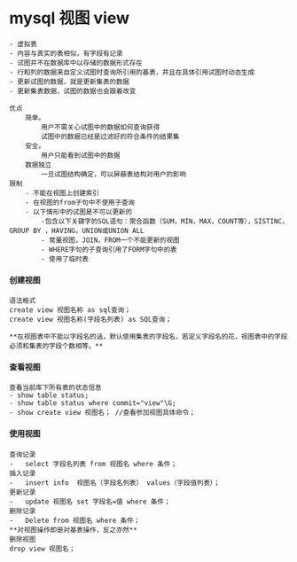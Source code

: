 # mysql 视图 view
	- 虚拟表
	- 内容与真实的表相似，有字段有记录
	- 试图并不在数据库中以存储的数据形式存在
	- 行和列的数据来自定义试图时查询所引用的基表，并且在具体引用试图时动态生成
	- 更新试图的数据，就是更新集表的数据
	- 更新集表数据，试图的数据也会跟着改变
	
    优点
    	简单。
        	用户不需关心试图中的数据如何查询获得
            试图中的数据已经是过滤好的符合条件的结果集
        安全。
        	用户只能看到试图中的数据
        数据独立
        	一旦试图结构确定，可以屏蔽表结构对用户的影响	
    限制
    	- 不能在视图上创建索引
    	- 在视图的from子句中不使用子查询
    	- 以下情形中的试图是不可以更新的
    		-包含以下关键字的SQL语句：聚合函数（SUM，MIN，MAX，COUNT等），SISTINC，GROUP BY ，HAVING，UNION或UNION ALL
            - 常量视图，JOIN，FROM一个不能更新的视图
            - WHERE字句的子查询引用了FORM字句中的表
            - 使用了临时表
            
            
            
#### 创建视图
	语法格式
    create view 视图名称 as sql查询；
    create view 视图名称(字段名列表) as SQL查询；
    
    **在视图表中不能以字段名的话，默认使用集表的字段名，若定义字段名的花，视图表中的字段必须和集表的字段个数相等。**
    
    
#### 查看视图
	查看当前库下所有表的状态信息
    - show table status;
    - show table status where commit="view"\G;
    - show create view 视图名； //查看参加视图具体命令；
#### 使用视图
	查询记录
    -	select 字段名列表 from 视图名 where 条件；
    插入记录
    -	insert info  视图名（字段名列表） values（字段值列表）；
    更新记录
    -	update 视图名 set 字段名=值 where 条件；
    删除记录
    -	Delete from 视图名 where 条件；
    **对视图操作即是对基表操作，反之亦然**
    删除视图
    drop view 视图名；